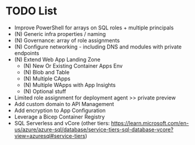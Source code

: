 # TODO List

* Improve PowerShell for arrays on SQL roles + multiple principals
* (N) Generic infra properties / naming
* (N) Governance: array of role assignments
* (N) Configure networking - including DNS and modules with private endpoints
* (N) Extend Web App Landing Zone
  * (N) New Or Existing Container Apps Env
  * (N) Blob and Table
  * (N) Multiple CApps
  * (N) Multiple WApps with App Insights
  * (N) Optional stuff
* Limited role assignment for deployment agent >> private preview
* Add custom domain to API Management
* Add encryption to App Configuration
* Leverage a Bicep Container Registry
* SQL Serverless and vCore (other tiers: https://learn.microsoft.com/en-us/azure/azure-sql/database/service-tiers-sql-database-vcore?view=azuresql#service-tiers)
